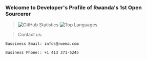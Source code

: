 ### Welcome to Developer's Profile of Rwanda's 1st Open Sourcerer
> ![GitHub Statistics](https://github-readme-stats.vercel.app/api?username=rwema3&theme=algolia)
> ![Top Languages](https://github-readme-stats.vercel.app/api/top-langs/?username=rwema3&show_icons=true&theme=radical)

>Contact us:
```
Bussiness Email: infos@rwema.com
```
```
Business Phone:: +1 413 371-5245
```


